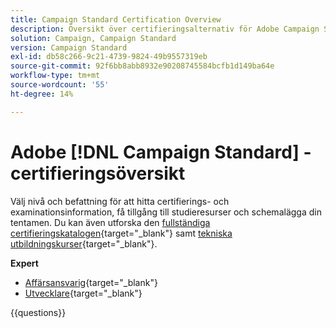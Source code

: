 ```yaml
---
title: Campaign Standard Certification Overview
description: Översikt över certifieringsalternativ för Adobe Campaign Standard
solution: Campaign, Campaign Standard
version: Campaign Standard
exl-id: db58c266-9c21-4739-9824-49b9557319eb
source-git-commit: 92f6bb8abb8932e90208745584bcfb1d149ba64e
workflow-type: tm+mt
source-wordcount: '55'
ht-degree: 14%

---
```


# Adobe [!DNL Campaign Standard] - certifieringsöversikt

Välj nivå och befattning för att hitta certifierings- och examinationsinformation, få tillgång till studieresurser och schemalägga din tentamen. Du kan även utforska den [fullständiga certifieringskatalogen](https://certification.adobe.com/certifications){target="_blank"} samt [tekniska utbildningskurser](https://certification.adobe.com/courses/?/courses){target="_blank"}.

**Expert**

* [Affärsansvarig](https://certification.adobe.com/certification/business-practitioner-expert?%2Fcertification%2Fbusiness-practitioner-expert){target="_blank"} <!--AD0-E307-->
* [Utvecklare](https://certification.adobe.com/certification/campaign-standard-developer-expert){target="_blank"} <!--AD0-E306-->

{{questions}}

